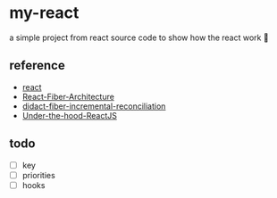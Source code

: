 # my-react
a simple project from react source code to show how the react work 📖

## reference
* [react](https://github.com/facebook/react/)
* [React-Fiber-Architecture](https://github.com/SaeedMalikx/React-Fiber-Architecture)
* [didact-fiber-incremental-reconciliation](https://engineering.hexacta.com/didact-fiber-incremental-reconciliation-b2fe028dcaec)
* [Under-the-hood-ReactJS](https://github.com/Bogdan-Lyashenko/Under-the-hood-ReactJS)

## todo
- [ ] key
- [ ] priorities
- [ ] hooks
